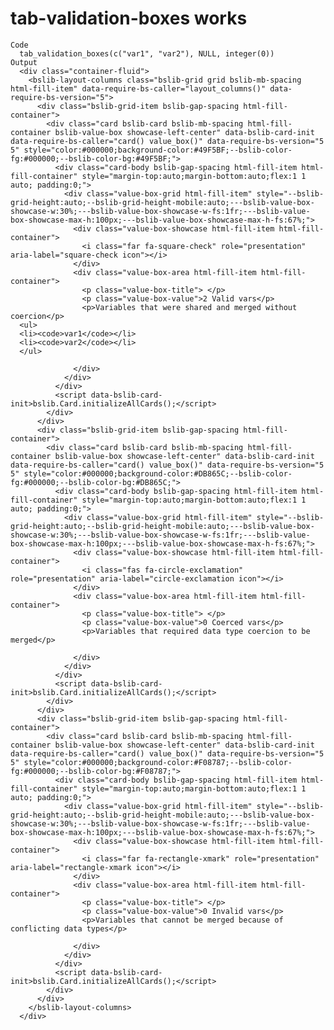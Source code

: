 # tab-validation-boxes works

    Code
      tab_validation_boxes(c("var1", "var2"), NULL, integer(0))
    Output
      <div class="container-fluid">
        <bslib-layout-columns class="bslib-grid grid bslib-mb-spacing html-fill-item" data-require-bs-caller="layout_columns()" data-require-bs-version="5">
          <div class="bslib-grid-item bslib-gap-spacing html-fill-container">
            <div class="card bslib-card bslib-mb-spacing html-fill-container bslib-value-box showcase-left-center" data-bslib-card-init data-require-bs-caller="card() value_box()" data-require-bs-version="5 5" style="color:#000000;background-color:#49F5BF;--bslib-color-fg:#000000;--bslib-color-bg:#49F5BF;">
              <div class="card-body bslib-gap-spacing html-fill-item html-fill-container" style="margin-top:auto;margin-bottom:auto;flex:1 1 auto; padding:0;">
                <div class="value-box-grid html-fill-item" style="--bslib-grid-height:auto;--bslib-grid-height-mobile:auto;---bslib-value-box-showcase-w:30%;---bslib-value-box-showcase-w-fs:1fr;---bslib-value-box-showcase-max-h:100px;---bslib-value-box-showcase-max-h-fs:67%;">
                  <div class="value-box-showcase html-fill-item html-fill-container">
                    <i class="far fa-square-check" role="presentation" aria-label="square-check icon"></i>
                  </div>
                  <div class="value-box-area html-fill-item html-fill-container">
                    <p class="value-box-title"> </p>
                    <p class="value-box-value">2 Valid vars</p>
                    <p>Variables that were shared and merged without coercion</p>
      <ul>
      <li><code>var1</code></li>
      <li><code>var2</code></li>
      </ul>
      
                  </div>
                </div>
              </div>
              <script data-bslib-card-init>bslib.Card.initializeAllCards();</script>
            </div>
          </div>
          <div class="bslib-grid-item bslib-gap-spacing html-fill-container">
            <div class="card bslib-card bslib-mb-spacing html-fill-container bslib-value-box showcase-left-center" data-bslib-card-init data-require-bs-caller="card() value_box()" data-require-bs-version="5 5" style="color:#000000;background-color:#DB865C;--bslib-color-fg:#000000;--bslib-color-bg:#DB865C;">
              <div class="card-body bslib-gap-spacing html-fill-item html-fill-container" style="margin-top:auto;margin-bottom:auto;flex:1 1 auto; padding:0;">
                <div class="value-box-grid html-fill-item" style="--bslib-grid-height:auto;--bslib-grid-height-mobile:auto;---bslib-value-box-showcase-w:30%;---bslib-value-box-showcase-w-fs:1fr;---bslib-value-box-showcase-max-h:100px;---bslib-value-box-showcase-max-h-fs:67%;">
                  <div class="value-box-showcase html-fill-item html-fill-container">
                    <i class="fas fa-circle-exclamation" role="presentation" aria-label="circle-exclamation icon"></i>
                  </div>
                  <div class="value-box-area html-fill-item html-fill-container">
                    <p class="value-box-title"> </p>
                    <p class="value-box-value">0 Coerced vars</p>
                    <p>Variables that required data type coercion to be merged</p>
      
                  </div>
                </div>
              </div>
              <script data-bslib-card-init>bslib.Card.initializeAllCards();</script>
            </div>
          </div>
          <div class="bslib-grid-item bslib-gap-spacing html-fill-container">
            <div class="card bslib-card bslib-mb-spacing html-fill-container bslib-value-box showcase-left-center" data-bslib-card-init data-require-bs-caller="card() value_box()" data-require-bs-version="5 5" style="color:#000000;background-color:#F08787;--bslib-color-fg:#000000;--bslib-color-bg:#F08787;">
              <div class="card-body bslib-gap-spacing html-fill-item html-fill-container" style="margin-top:auto;margin-bottom:auto;flex:1 1 auto; padding:0;">
                <div class="value-box-grid html-fill-item" style="--bslib-grid-height:auto;--bslib-grid-height-mobile:auto;---bslib-value-box-showcase-w:30%;---bslib-value-box-showcase-w-fs:1fr;---bslib-value-box-showcase-max-h:100px;---bslib-value-box-showcase-max-h-fs:67%;">
                  <div class="value-box-showcase html-fill-item html-fill-container">
                    <i class="far fa-rectangle-xmark" role="presentation" aria-label="rectangle-xmark icon"></i>
                  </div>
                  <div class="value-box-area html-fill-item html-fill-container">
                    <p class="value-box-title"> </p>
                    <p class="value-box-value">0 Invalid vars</p>
                    <p>Variables that cannot be merged because of conflicting data types</p>
      
                  </div>
                </div>
              </div>
              <script data-bslib-card-init>bslib.Card.initializeAllCards();</script>
            </div>
          </div>
        </bslib-layout-columns>
      </div>

